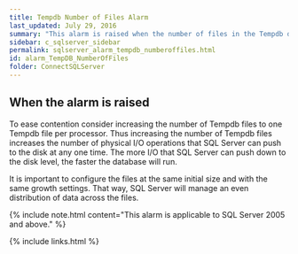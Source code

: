 ```yaml
---
title: Tempdb Number of Files Alarm
last_updated: July 29, 2016
summary: "This alarm is raised when the number of files in the Tempdb database is less than the number of processors and the SQL Server is experiencing contention on Tempdb."
sidebar: c_sqlserver_sidebar
permalink: sqlserver_alarm_tempdb_numberoffiles.html
id: alarm_TempDB_NumberOfFiles
folder: ConnectSQLServer
---
```





## When the alarm is raised

To ease contention consider increasing the number of Tempdb files to one Tempdb file per processor. Thus increasing the number of Tempdb files increases the number of physical I/O operations that SQL Server can push to the disk at any one time. The more I/O that SQL Server can push down to the disk level, the faster the database will run.

It is important to configure the files at the same initial size and with the same growth settings. That way, SQL Server will manage an even distribution of data across the files.

{% include note.html content="This alarm is applicable to SQL Server 2005 and above." %}

 {% include links.html %}
